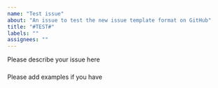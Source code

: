 ```yaml
---
name: "Test issue"
about: "An issue to test the new issue template format on GitHub"
title: "#TEST#"
labels: ""
assignees: ""
---
```


Please describe your issue here
###
Please add examples if you have
